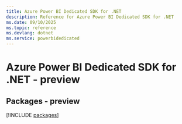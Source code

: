 ```yaml
---
title: Azure Power BI Dedicated SDK for .NET
description: Reference for Azure Power BI Dedicated SDK for .NET
ms.date: 09/10/2025
ms.topic: reference
ms.devlang: dotnet
ms.service: powerbidedicated
---
```

# Azure Power BI Dedicated SDK for .NET - preview
## Packages - preview
[!INCLUDE [packages](power-bi-dedicated-index.md)]